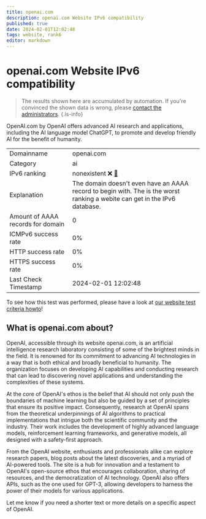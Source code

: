 ```yaml
---
title: openai.com
description: openai.com Website IPv6 compatibility
published: true
date: 2024-02-01T12:02:48
tags: website, rank6
editor: markdown
---
```


# openai.com Website IPv6 compatibility

> The results shown here are accumulated by automation. If you're convinced the shown data is wrong, please [contact the administrators](/howto/chat). 
{.is-info}

OpenAI.com by OpenAI offers advanced AI research and applications, including the AI language model ChatGPT, to promote and develop friendly AI for the benefit of humanity.


|   |   |
| - | - |
| Domainname | openai.com
| Category | ai |
| IPv6 ranking | nonexistent :x: [🔗](/howto/ranking) |
| Explanation | The domain doesn't even have an AAAA record to begin with. The is the worst ranking a webite can get in the IPv6 database. |
| Amount of AAAA records for domain | 0 |
| ICMPv6 success rate | 0%|
| HTTP success rate | 0% |
| HTTPS success rate | 0% |
| Last Check Timestamp | 2024-02-01 12:02:48 |

To see how this test was performed, please have a look at [our website test criteria howto](/howto/testcriteria/website)!


## What is openai.com about?
OpenAI, accessible through its website openai.com, is an artificial intelligence research laboratory consisting of some of the brightest minds in the field. It is renowned for its commitment to advancing AI technologies in a way that is both ethical and broadly beneficial to humanity. The organization focuses on developing AI capabilities and conducting research that can lead to discovering novel applications and understanding the complexities of these systems.

At the core of OpenAI's ethos is the belief that AI should not only push the boundaries of machine learning but also be guided by a set of principles that ensure its positive impact. Consequently, research at OpenAI spans from the theoretical underpinnings of AI algorithms to practical implementations that intrigue both the scientific community and the industry. Their work includes the development of highly advanced language models, reinforcement learning frameworks, and generative models, all designed with a safety-first approach.

From the OpenAI website, enthusiasts and professionals alike can explore research papers, blog posts about the latest discoveries, and a myriad of AI-powered tools. The site is a hub for innovation and a testament to OpenAI's open-source ethos that encourages collaboration, sharing of resources, and the democratization of AI technology. OpenAI also offers APIs, such as the one used for GPT-3, allowing developers to harness the power of their models for various applications.

Let me know if you need a shorter text or more details on a specific aspect of OpenAI.


